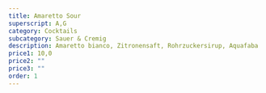 ```yaml
---
title: Amaretto Sour
superscript: A,G
category: Cocktails
subcategory: Sauer & Cremig
description: Amaretto bianco, Zitronensaft, Rohrzuckersirup, Aquafaba
price1: 10,0
price2: ""
price3: ""
order: 1
---
```

